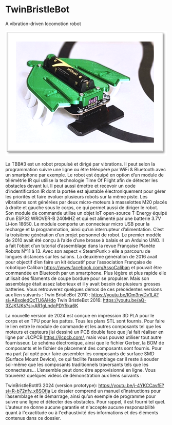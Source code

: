 # TwinBristleBot
A vibration-driven locomotion robot

![TBB3.png](img/TBB3.png)

La TBB#3 est un robot propulsé et dirigé par vibrations. Il peut selon la programmation suivre une ligne ou être téléopéré par WiFi & Bluetooth avec un smartphone par exemple.
Le robot est équipé en option d’un module de télémétrie IR qui utilise la technologie Time Of Flight afin de détecter les obstacles devant lui.  Il peut aussi émettre et recevoir un code d’indentification IR dont la portée est ajustable électroniquement pour gérer les priorités et faire évoluer plusieurs robots sur la même piste. Les vibrations sont générées par deux micro-moteurs à masselottes M20 placés à droite et gauche sous le corps, ce qui permet aussi de diriger le robot. Son module de commande utilise un objet IoT open-source T-Energy équipé d’un ESP32 WROVER-B 240MHZ et qui est alimenté par une batterie 3.7V Li-ion 18650. Le module comporte un connecteur micro USB pour la recharge et la programmation, ainsi qu’un interrupteur d’alimentation.
C’est la troisième génération d’un projet personnel de robot.
Le premier modèle de 2010 avait été conçu à l’aide d’une brosse à balais et un Arduino UNO. Il a fait l’objet d’un tutorial d’assemblage dans la revue Française Planète Robots N°11 à 13. Avec son aspect « SteamPunk » elle a parcouru de longues distances sur les salons.
La deuxième génération de 2016 avait pour objectif d’en faire un kit éducatif pour l’association Française de robotique Caliban https://www.facebook.com/AssoCaliban et pouvait être commandée en Bluetooth par un smartphone. Plus légère et plus rapide elle utilisait des filaments de coupe bordure pour se propulser. Mais son assemblage était assez laborieux et il y avait besoin de plusieurs grosses batteries.
Vous retrouverez quelques démos de ces précédentes versions aux lien suivants :
Twin BristleBot 2010 : https://youtu.be/IOm3nyDv1LA?si=ABxqIedQcTU6AHdo
Twin BristleBot 2016: https://youtu.be/aQ-3ZJKfJKs?si=AR1gLndqPDY5ka6K

La nouvelle version de 2024 est conçue en impression 3D PLA pour le corps et en TPU pour les pattes. Tous les plans STL sont fournis. 
Pour faire le lien entre le module de commande et les autres composants tel que les moteurs et capteurs j’ai dessiné un PCB double face que j’ai fait réaliser en ligne par JLCPCB https://jlcpcb.com/, mais vous pouvez utiliser tout autre fournisseur. 
Le schéma électronique, ainsi que le fichier Gerber, la BOM de composants et le fichier de placement des composants sont fournis. Pour ma part j’ai opté pour faire assembler les composants de surface SMD (Surface Mount Device), ce qui facilite l’assemblage car il reste à souder soi-même que les composants traditionnels traversants tels que les connecteurs… L’ensemble peut donc être approvisionné en ligne.
Vous trouverez quelques vidéos de démonstration aux liens suivants :

TwinBristleBot#3 2024 (version prototype): https://youtu.be/j-4YKCCavfE?si=R-b72nfv_x8SOfja 
Le dossier comprend un manuel d’instructions pour l’assemblage et le démarrage, ainsi qu’un exemple de programme pour suivre une ligne et détecter des obstacles. Pour rappel, il est fourni tel quel. L'auteur ne donne aucune garantie et n'accepte aucune responsabilité quant à l'exactitude ou à l'exhaustivité des informations et des éléments contenus dans ce dossier.

